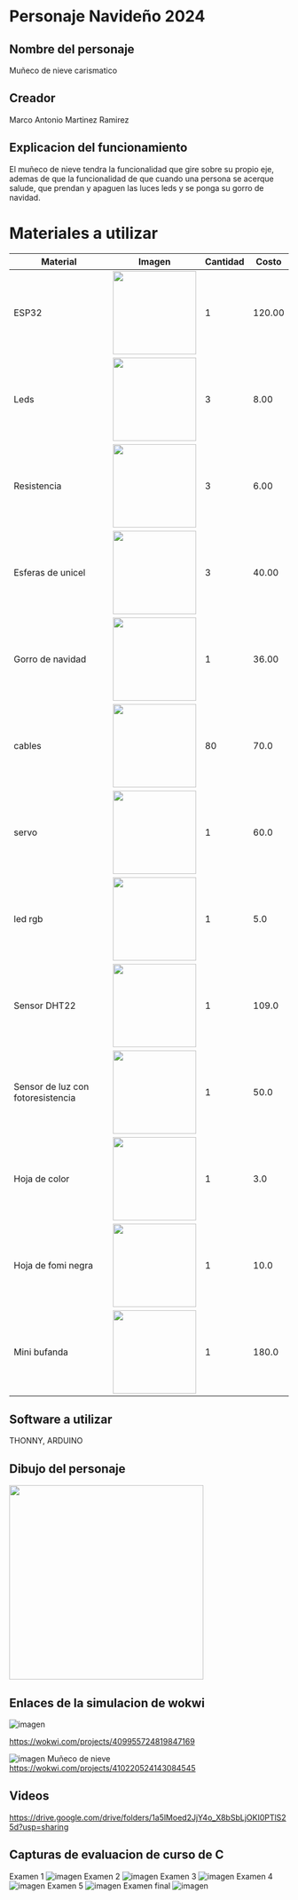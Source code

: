 # Personaje Navideño 2024
## Nombre del personaje
Muñeco de nieve carismatico
## Creador
Marco Antonio Martinez Ramirez
## Explicacion del funcionamiento
El muñeco de nieve tendra la funcionalidad que gire sobre su propio eje, ademas de que la funcionalidad de que cuando una persona se acerque salude, que prendan y apaguen las luces leds y se ponga su gorro de navidad.

# Materiales a utilizar
|Material|Imagen|Cantidad|Costo|
|--|--|--|--|
|ESP32|<img src="https://uelectronics.com/wp-content/uploads/2023/07/AR3691-ESP32-CH340C-USB-Tipo-C-3.jpg" width="150">|1|120.00|
|Leds|<img src="https://aelectronics.com.mx/3324/led-5mm-opaco-rojo.jpg" width="150">|3|8.00|
|Resistencia|<img src="https://solectroshop.com/img/cms/Blog/Resistencia/3_Resistors.webp" width="150">|3|6.00|
|Esferas de unicel|<img src="https://github.com/user-attachments/assets/6d4a3c04-7e5a-42f1-8983-f008d55aa670" width="150">|3|40.00|
|Gorro de navidad|<img src="https://github.com/user-attachments/assets/f1dbdaa9-dfcf-4a97-8d39-502248758633" width="150">|1|36.00|
|cables|<img src="https://www.steren.com.mx/media/catalog/product/cache/0236bbabe616ddcff749ccbc14f38bf2/image/19453a19e/juego-de-80-cables-de-15-cm-tipo-dupont.jpg" width="150">|80|70.0|
|servo|<img src="https://www.steren.com.mx/media/catalog/product/cache/0236bbabe616ddcff749ccbc14f38bf2/image/196043d46/micro-servomotor-con-torque-de-1-8-kgf-cm.jpg" width="150">|1|60.0|
|led rgb|<img src="https://www.steren.com.mx/media/catalog/product/cache/0236bbabe616ddcff749ccbc14f38bf2/image/21726305e/led-de-5-mm-rgb.jpg" width="150">|1|5.0|
|Sensor DHT22|<img src="https://www.geekfactory.mx/wp-content/uploads/2014/04/dht22-sensor-de-temperatura-y-humedad-relativa.jpg" width="150">|1|109.0|
|Sensor de luz con fotoresistencia|<img src="https://encrypted-tbn0.gstatic.com/images?q=tbn:ANd9GcRE5eLnNLSkNlHWIMRxGJLO9-Z-zAiPSbVFMw&s" width="150">|1|50.0|
|Hoja de color|<img src="https://github.com/user-attachments/assets/8e44d6b3-6b8e-414d-bacf-d7ff28a2f5de" width="150">|1|3.0|
|Hoja de fomi negra|<img src="https://github.com/user-attachments/assets/a2c58acb-59f4-4bab-bd0a-c93ba542401a" width="150">|1|10.0|
|Mini bufanda|<img src="https://github.com/user-attachments/assets/ae168a02-5805-44c6-baae-7091127885ee" width="150">|1|180.0|


## Software a utilizar
THONNY, 
ARDUINO

## Dibujo del personaje
<img src="https://github.com/user-attachments/assets/77af5cb9-7b69-4f11-a8cc-59c503463fc1" width="350">


## Enlaces de la simulacion de wokwi
![imagen](https://github.com/user-attachments/assets/391f8cf4-cd98-4c0d-a475-c55cd822d1c8)

https://wokwi.com/projects/409955724819847169

![imagen](https://github.com/user-attachments/assets/ef91bbba-151b-4424-b9dd-0044c1195345)
Muñeco de nieve
https://wokwi.com/projects/410220524143084545
## Videos
https://drive.google.com/drive/folders/1a5lMoed2JjY4o_X8bSbLjOKI0PTlS25d?usp=sharing

## Capturas de evaluacion de curso de C
Examen 1
![imagen](https://github.com/user-attachments/assets/b4599b87-e957-4ad1-8787-383df798c5ec)
Examen 2
![imagen](https://github.com/user-attachments/assets/2c9e8528-73a0-42ed-99c1-85279b05a7b6)
Examen 3
![imagen](https://github.com/user-attachments/assets/19e966d2-86cc-4c66-b46d-45b02e54861d)
Examen 4
![imagen](https://github.com/user-attachments/assets/dd37f45c-3c4c-4863-9c0a-597851154c9f)
Examen 5
![imagen](https://github.com/user-attachments/assets/72985318-6d48-475f-b066-7e28c110437c)
Examen final
![imagen](https://github.com/user-attachments/assets/d77d84b0-996f-40cb-8a77-6b0717ecc2e9)




